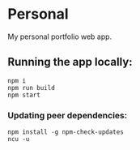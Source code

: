 # Personal
My personal portfolio web app.

## Running the app locally:
```
npm i
npm run build
npm start

```

### Updating peer dependencies:
```
npm install -g npm-check-updates
ncu -u
```
